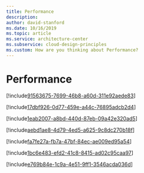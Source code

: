 ```yaml
---
title: Performance
description: 
author: david-stanford
ms.date: 10/16/2019
ms.topic: article
ms.service: architecture-center
ms.subservice: cloud-design-principles
ms.custom: How are you thinking about Performance? 
---
```


# Performance

<!-- Have well defined performance goals (eg: throughput and latency) -->
[!include[91563675-7699-46b8-a60d-311e92aede83](../../../includes/aar_guidance/91563675-7699-46b8-a60d-311e92aede83.md)]

<!-- Using horizontal scaling when possible -->
[!include[17dbf926-0d77-459e-a44c-76895adcb2d4](../../../includes/aar_guidance/17dbf926-0d77-459e-a44c-76895adcb2d4.md)]

<!-- Have policies to scale in (down) when your load decreases? -->
[!include[1eab2007-a8bd-440d-87eb-09a42e320ad5](../../../includes/aar_guidance/1eab2007-a8bd-440d-87eb-09a42e320ad5.md)]

<!-- Understand your performance bottlenecks? (components or goals) -->
[!include[aebd1ae8-4d79-4ed5-a625-9c8dc270b18f](../../../includes/aar_guidance/aebd1ae8-4d79-4ed5-a625-9c8dc270b18f.md)]

<!-- Gracefully handle throttling -->
[!include[fa7fe27a-fb7a-47bf-84ec-ae009ed95a54](../../../includes/aar_guidance/fa7fe27a-fb7a-47bf-84ec-ae009ed95a54.md)]

<!-- Use idempotent operations -->
[!include[1bc6e483-efd2-41c8-8415-ad02c95caa97](../../../includes/aar_guidance/1bc6e483-efd2-41c8-8415-ad02c95caa97.md)]

<!-- Gracefully handle failures -->
[!include[e769b84e-1c9a-4e51-9ff1-3546acda036d](../../../includes/aar_guidance/e769b84e-1c9a-4e51-9ff1-3546acda036d.md)]

